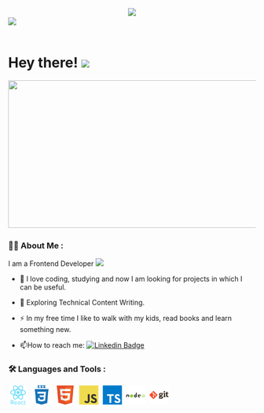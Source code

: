 <div id="header" align="center">
  <img src="[https://media.giphy.com/media/M9gbBd9nbDrOTu1Mqx/giphy.gif](https://media.giphy.com/media/5WILqPq29TyIkVCSej/giphy.gif)https://media.giphy.com/media/5WILqPq29TyIkVCSej/giphy.gif" width="100"/>
</div>

<div id="badges">
  <a href="your-linkedin-URL">
    <img src="[![Linkedin Badge](https://img.shields.io/badge/-Valeriia-blue?style=flat&logo=Linkedin&logoColor=white)](https://www.linkedin.com/in/valeriia-yemets-441470293/)"/>
  </a>
</div>

<img src="https://komarev.com/ghpvc/?username=Valerakod&style=flat-square&color=blue" alt=""/>

<h1>
  Hey there!
  <img src="https://media.giphy.com/media/hvRJCLFzcasrR4ia7z/giphy.gif" width="30px"/>
</h1>

<div align="center">
  <img src="https://media.giphy.com/media/5WILqPq29TyIkVCSej/giphy.gif" width="600" height="300"/>
</div>

### :woman_technologist: About Me :
I am a Frontend Developer <img src="https://media.giphy.com/media/WUlplcMpOCEmTGBtBW/giphy.gif" width="30"> 
- :telescope: I love coding, studying and now I am looking for projects in which I can be useful.
  
- :seedling: Exploring Technical Content Writing.

- :zap: In my free time I like to walk with my kids, read books and learn something new.

- :mailbox:How to reach me: [![Linkedin Badge](https://img.shields.io/badge/-Valeriia-blue?style=flat&logo=Linkedin&logoColor=white)](https://www.linkedin.com/in/valeriia-yemets-441470293/)

### :hammer_and_wrench: Languages and Tools :
<div>
 
  <img src="https://github.com/devicons/devicon/blob/master/icons/react/react-original-wordmark.svg" title="React" alt="React" width="40" height="40"/>&nbsp;
  <img src="https://github.com/devicons/devicon/blob/master/icons/css3/css3-plain-wordmark.svg"  title="CSS3" alt="CSS" width="40" height="40"/>&nbsp;
  <img src="https://github.com/devicons/devicon/blob/master/icons/html5/html5-original.svg" title="HTML5" alt="HTML" width="40" height="40"/>&nbsp;
  <img src="https://github.com/devicons/devicon/blob/master/icons/javascript/javascript-original.svg" title="JavaScript" alt="JavaScript" width="40" height="40"/>&nbsp;
  <img src="https://github.com/devicons/devicon/blob/master/icons/typescript/typescript-original.svg" title="Typescript" alt="Typescript" width="40" height="40"/>&nbsp;
  <img src="https://github.com/devicons/devicon/blob/master/icons/nodejs/nodejs-original-wordmark.svg" title="NodeJS" alt="NodeJS" width="40" height="40"/>&nbsp;
  <img src="https://github.com/devicons/devicon/blob/master/icons/git/git-original-wordmark.svg" title="Git" alt="Git" width="40" height="40"/>
</div>
